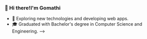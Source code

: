 ### 👋 Hi there!I'm Gomathi

- 🤔 Exploring new technologies and developing web apps.
- 🎓 Graduated with Bachelor's degree in Computer Science and Engineering.
-->
